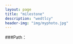 ```yaml
---
layout: page
title: "milestone"
description: "wedtlcy"
header-img: "img/myphoto.jpg"
---
```



###Path：









